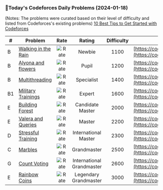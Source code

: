### 🌟Today's Codeforces Daily Problems (2024-01-18)
(Notes: The problems were curated based on their level of difficulty and listed from Codeforces's existing problems)
[10 Best Tips to Get Started with Codeforces](https://github.com/ika9810/Codeforces-Daily-Problems/blob/main/10%20Best%20Tips%20to%20Get%20Started%20with%20Codeforces.md)

| # | Problem | Rate| Rating | Difficulty | Contest |
|---| ----- | :--------: | :----------: | :----------: | ---------- |
|B|[Walking in the Rain](https://codeforces.com/contest/192/problem/B)|![Rate](https://img.shields.io/badge/Newbie-1100-lightgrey)|Newbie|1100|[https://codeforces.com/contest/192](https://codeforces.com/contest/192)|
|B|[Alyona and flowers](https://codeforces.com/contest/740/problem/B)|![Rate](https://img.shields.io/badge/Pupil-1200-brightgreen)|Pupil|1200|[https://codeforces.com/contest/740](https://codeforces.com/contest/740)|
|B|[Multithreading](https://codeforces.com/contest/270/problem/B)|![Rate](https://img.shields.io/badge/Specialist-1400-9cf)|Specialist|1400|[https://codeforces.com/contest/270](https://codeforces.com/contest/270)|
|B1|[Military Trainings](https://codeforces.com/contest/207/problem/B1)|![Rate](https://img.shields.io/badge/Expert-1600-blue)|Expert|1600|[https://codeforces.com/contest/207](https://codeforces.com/contest/207)|
|E|[Building Forest](https://codeforces.com/contest/195/problem/E)|![Rate](https://img.shields.io/badge/Candidate%20Master-2000-blueviolet)|Candidate Master|2000|[https://codeforces.com/contest/195](https://codeforces.com/contest/195)|
|E|[Valera and Queries](https://codeforces.com/contest/369/problem/E)|![Rate](https://img.shields.io/badge/Master-2200-orange)|Master|2200|[https://codeforces.com/contest/369](https://codeforces.com/contest/369)|
|D|[Stressful Training](https://codeforces.com/contest/1132/problem/D)|![Rate](https://img.shields.io/badge/International%20Master-2300-orange)|International Master|2300|[https://codeforces.com/contest/1132](https://codeforces.com/contest/1132)|
|C|[Marbles](https://codeforces.com/contest/607/problem/C)|![Rate](https://img.shields.io/badge/Grandmaster-2500-red)|Grandmaster|2500|[https://codeforces.com/contest/607](https://codeforces.com/contest/607)|
|G|[Count Voting](https://codeforces.com/contest/1799/problem/G)|![Rate](https://img.shields.io/badge/International%20Grandmaster-2600-red)|International Grandmaster|2600|[https://codeforces.com/contest/1799](https://codeforces.com/contest/1799)|
|E|[Rainbow Coins](https://codeforces.com/contest/1147/problem/E)|![Rate](https://img.shields.io/badge/Legendary%20Grandmaster-3000-red)|Legendary Grandmaster|3000|[https://codeforces.com/contest/1147](https://codeforces.com/contest/1147)|
